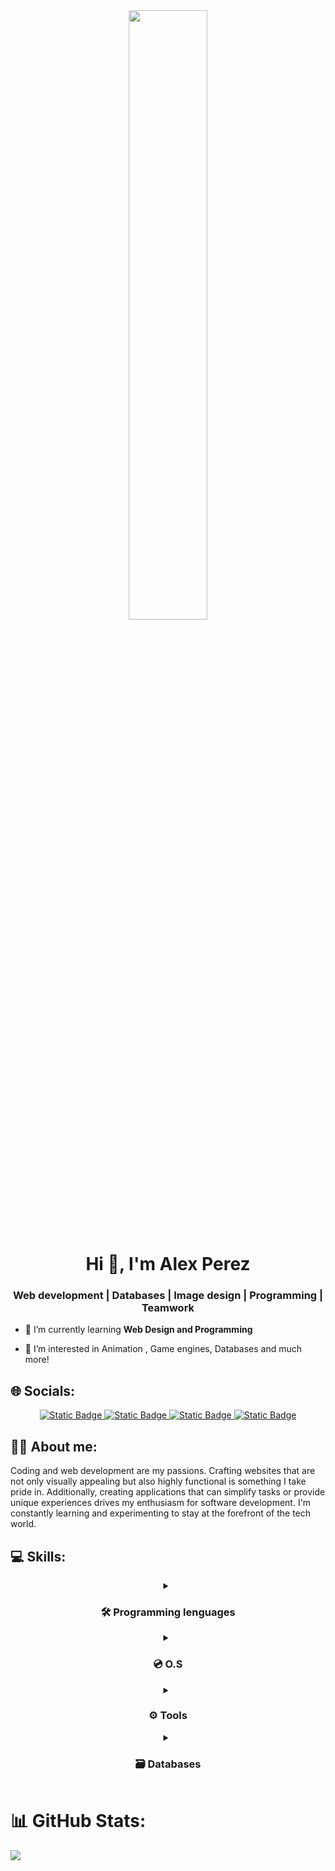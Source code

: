 <div align="center">
<img src="https://i.pinimg.com/originals/21/11/61/21116158daaeb1459b4ec0758505e1ad.gif" align="center" style="width: 50%" />
</div>  
  
<h1 align="center">Hi 👋, I'm Alex Perez</h1>
<h3 align="center">Web development | Databases | Image design | Programming | Teamwork</h3>

- 🌱 I’m currently learning **Web Design and Programming**
  
- 👀 I’m interested in Animation , Game engines, Databases and much more!  

## 🌐 Socials:
<div align="center">
<a href="https://github.com/peralex22" target="_blank">
<img alt="Static Badge" src="https://img.shields.io/badge/instagram-%23E4405F?style=for-the-badge&logo=instagram&logoColor=white">
</a>
<a href="https://linkedin.com/in/Alex Perez" target="_blank">
<img alt="Static Badge" src="https://img.shields.io/badge/Linkedin-blue?style=for-the-badge&logo=Linkedin&logoColor=white">
</a>
<a href="https://instagram.com/peralex22" target="_blank">
<img alt="Static Badge" src="https://img.shields.io/badge/Stack%20Overflow-orange?style=for-the-badge&logo=Stack%20Overflow&logoColor=white">
</a>
<a href="https://stackoverflow.com/users/Alex Perez" target="_blank">
<img alt="Static Badge" src="https://img.shields.io/badge/Github-black?style=for-the-badge&logo=Github&logoColor=white">
</a>  
</div>

## 👨‍💻 About me:
<p>Coding and web development are my passions. Crafting websites that are not only visually appealing but also highly functional is something I take pride in. Additionally, creating applications that can simplify tasks or provide unique experiences drives my enthusiasm for software development. I'm constantly learning and experimenting to stay at the forefront of the tech world.</p>

## 💻 Skills:
<div align="center">
  
<details> 
<summary><h3 align="center"> 🛠 Programming lenguages</h3></summary>
<img alt="Static Badge" src="https://img.shields.io/badge/html-red?style=for-the-badge&logo=html5&logoColor=white">
<img alt="Static Badge" src="https://img.shields.io/badge/css-blue?style=for-the-badge&logo=css3&logoColor=white">
<img alt="Static Badge" src="https://img.shields.io/badge/JavaScript-yellow?style=for-the-badge&logo=JavaScript&logoColor=white">
<img alt="Static Badge" src="https://img.shields.io/badge/php-%23777BB4?style=for-the-badge&logo=php&logoColor=white">
<img alt="Static Badge" src="https://img.shields.io/badge/bootstrap-%237952B3?style=for-the-badge&logo=bootstrap&logoColor=white">
</details> 
  
<details> 
<summary><h3 align="center">💿 O.S</h3> </summary>
<img alt="Static Badge" src="https://img.shields.io/badge/Windows-blue?style=for-the-badge&logo=windows&logoColor=white">
<img alt="Static Badge" src="https://img.shields.io/badge/linux-%23FCC624?style=for-the-badge&logo=Linux&logoColor=black">
<img alt="Static Badge" src="https://img.shields.io/badge/Android-teal?style=for-the-badge&logo=android&logoColor=white">
<img alt="Static Badge" src="https://img.shields.io/badge/Virtual%20Box-%23183A61?style=for-the-badge&logo=VirtualBox&logoColor=white">
</details> 

<details> 
<summary><h3 align="center">⚙️ Tools</h3></summary>
<img alt="Static Badge" src="https://img.shields.io/badge/git-%23F05032?style=for-the-badge&logo=git&logoColor=white">
<img alt="Static Badge" src="https://img.shields.io/badge/blender-%23F5792A?style=for-the-badge&logo=blender&logoColor=white">
<img alt="Static Badge" src="https://img.shields.io/badge/sublimetext-%23FF9800?style=for-the-badge&logo=sublimetext&logoColor=white">
<img alt="Static Badge" src="https://img.shields.io/badge/node.js-%23339933?style=for-the-badge&logo=nodedotjs&logoColor=white">
<img alt="Static Badge" src="https://img.shields.io/badge/docker-%232496ED?style=for-the-badge&logo=docker&logoColor=white">
</details>

<details> 
<summary><h3 align="center">🗃️ Databases</h3></summary>
<img alt="Static Badge" src="https://img.shields.io/badge/Oracle-%23F80000?style=for-the-badge&logo=oracle&logoColor=white">
<img alt="Static Badge" src="https://img.shields.io/badge/postgresql-%234169E1?style=for-the-badge&logo=postgresql&logoColor=white">
<img alt="Static Badge" src="https://img.shields.io/badge/mysql-%234479A1?style=for-the-badge&logo=mysql&logoColor=white">
<img alt="Static Badge" src="https://img.shields.io/badge/phpmyadmin-%236C78AF?style=for-the-badge&logo=phpmyadmin&logoColor=white">
<img alt="Static Badge" src="https://img.shields.io/badge/mongodb-%2347A248?style=for-the-badge&logo=mongodb&logoColor=white">
<img alt="Static Badge" src="https://img.shields.io/badge/microsoftsqlserver-%23CC2927?style=for-the-badge&logo=microsoftsqlserver&logoColor=white">
</details>
</div>

# 📊 GitHub Stats:
![](https://github-readme-stats.vercel.app/api/top-langs/?username=peralex22&theme=dark&hide_border=false&include_all_commits=false&count_private=false&layout=compact)



